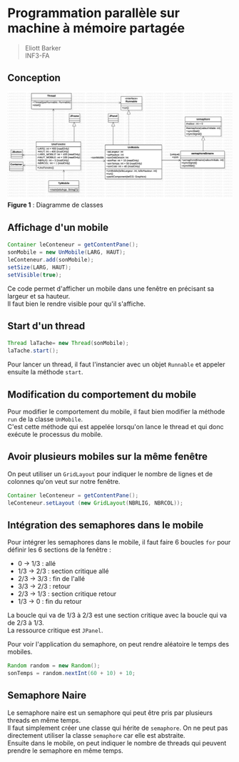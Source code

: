 # Programmation parallèle sur machine à mémoire partagée

> Eliott Barker  
> INF3-FA  

## Conception

![Diagramme de classes](./assets/mobile.jpg)  
**Figure 1** : Diagramme de classes  

## Affichage d'un mobile

```java
Container leConteneur = getContentPane();
sonMobile = new UnMobile(LARG, HAUT);
leConteneur.add(sonMobile);
setSize(LARG, HAUT);
setVisible(true);
```

Ce code permet d'afficher un mobile dans une fenêtre en précisant sa largeur et sa hauteur.  
Il faut bien le rendre visible pour qu'il s'affiche.  

## Start d'un thread

```java
Thread laTache= new Thread(sonMobile);
laTache.start();
```

Pour lancer un thread, il faut l'instancier avec un objet `Runnable` et appeler ensuite la méthode `start`.

## Modification du comportement du mobile

Pour modifier le comportement du mobile, il faut bien modifier la méthode `run` de la classe `UnMobile`.  
C'est cette méthode qui est appelée lorsqu'on lance le thread et qui donc exécute le processus du mobile.

## Avoir plusieurs mobiles sur la même fenêtre

On peut utiliser un `GridLayout` pour indiquer le nombre de lignes et de colonnes qu'on veut sur notre fenêtre.

```java
Container leConteneur = getContentPane();
leConteneur.setLayout (new GridLayout(NBRLIG, NBRCOL));
```

## Intégration des semaphores dans le mobile

Pour intégrer les semaphores dans le mobile, il faut faire 6 boucles `for` pour définir les 6 sections de la fenêtre :

- 0 -> 1/3 : allé
- 1/3 -> 2/3 : section critique allé
- 2/3 -> 3/3 : fin de l'allé
- 3/3 -> 2/3 : retour
- 2/3 -> 1/3 : section critique retour
- 1/3 -> 0 : fin du retour

La boucle qui va de 1/3 à 2/3 est une section critique avec la boucle qui va de 2/3 à 1/3.  
La ressource critique est `JPanel`.  

Pour voir l'application du semaphore, on peut rendre aléatoire le temps des mobiles.

```java
Random random = new Random();
sonTemps = random.nextInt(60 + 10) + 10;
```

## Semaphore Naire

Le semaphore naire est un semaphore qui peut être pris par plusieurs threads en même temps.  
Il faut simplement créer une classe qui hérite de `semaphore`. On ne peut pas directement utiliser la classe `semaphore` car elle est abstraite.  
Ensuite dans le mobile, on peut indiquer le nombre de threads qui peuvent prendre le semaphore en même temps.
